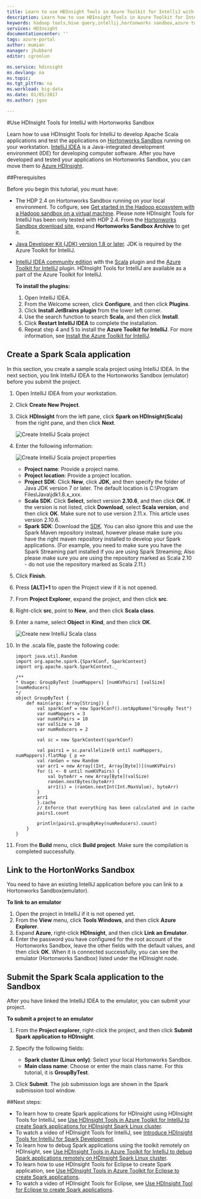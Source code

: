 ```yaml
---
title: Learn to use HDInsight Tools in Azure Toolkit for IntelliJ with the Hortonworks Sandbox | Microsoft Docs
description: Learn how to use HDInsight Tools in Azure Toolkit for IntelliJ with the Hortonworks Sandbox.
keywords: hadoop tools,hive query,intellij,hortonworks sandbox,azure toolkit for intellij
services: HDInsight
documentationcenter: ''
tags: azure-portal
author: mumian
manager: jhubbard
editor: cgronlun

ms.service: hdinsight
ms.devlang: na
ms.topic: 
ms.tgt_pltfrm: na
ms.workload: big-data
ms.date: 01/05/2017
ms.author: jgao

---
```

#Use HDInsight Tools for IntelliJ with Hortonworks Sandbox

Learn how to use HDInsight Tools for IntelliJ to develop Apache Scala applications and test the applications on [Hortonworks Sandbox](http://hortonworks.com/products/sandbox/) running on your workstation. [IntelliJ IDEA](https://www.jetbrains.com/idea/) is a Java-integrated development environment (IDE) for developing computer software. After you have developed and tested your applications on Hortonworks Sandbox, you can move them to [Azure HDInsight](hdinsight-hadoop-introduction.md).

##Prerequisites

Before you begin this tutorial, you must have:

- The HDP 2.4 on Hortonworks Sandbox running on your local environment. To cofigure, see [Get started in the Hadoop ecosystem with a Hadoop sandbox on a virtual machine](hdinsight-hadoop-emulator-get-started.md). Please note HDInsight Tools for IntelliJ has been only tested with HDP 2.4. From the [Hortonworks Sandbox download site](http://hortonworks.com/downloads/#sandbox), expand **Hortonworks Sandbox Archive** to get it.
- [Java Developer Kit (JDK) version 1.8 or later](http://www.oracle.com/technetwork/java/javase/downloads/jdk8-downloads-2133151.html). JDK is required by the Azure Toolkit for IntelliJ.
- [IntelliJ IDEA community edition](https://www.jetbrains.com/idea/download) with the [Scala](https://plugins.jetbrains.com/idea/plugin/1347-scala) plugin and the [Azure Toolkit for IntelliJ](../azure-toolkit-for-intellij.md) plugin. HDInsight Tools for IntelliJ are available as a part of the Azure Toolkit for IntelliJ. 

  **To install the plugins:**

  1. Open IntelliJ IDEA.
  2. From the Welcome screen, click **Configure**, and then click **Plugins**.
  3. Click **Install JetBrains plugin** from the lower left corner.
  4. Use the search function to search **Scala**, and then click **Install**.
  5. Click **Restart IntelliJ IDEA** to complete the installation.
  6. Repeat step 4 and 5 to install the **Azure Toolkit for IntelliJ**. For more information, see [Install the Azure Toolkit for IntelliJ](../azure-toolkit-for-intellij-installation.md).

## Create a Spark Scala application

In this section, you create a sample scala project using IntelliJ IDEA. In the next section, you link IntelliJ IDEA to the Hortonworks Sandbox (emulator) before you submit the project.

1. Open IntelliJ IDEA from your workstation.
2. Click **Create New Project**.
3. Click **HDInsight** from the left pane, click **Spark on HDInsight(Scala)** from the right pane, and then click **Next**.

    ![Create IntelliJ Scala project](./media/hdinsight-tools-for-intellij-with-hortonworks-sandbox/intellij-create-scala-project.png)
4. Enter the following information:

    ![Create IntelliJ Scala project properties](./media/hdinsight-tools-for-intellij-with-hortonworks-sandbox/intellij-create-scala-project-properties.png)

    - **Project name**: Provide a project name.
    - **Project location**: Provide a project location.
    - **Project SDK**: Click **New**, click **JDK**, and then specify the folder of Java JDK version 7 or later.  The default location is C:\Program Files\Java\jdk1.8.x_xxx.
    - **Scala SDK**: Click **Select**, select version **2.10.6**, and then click **OK**. If the version is not listed, click **Download**, select **Scala version**, and then click **OK**. Make sure not to use version 2.11.x. This article uses version 2.10.6.
    - **Spark SDK**: Download the [SDK](http://go.microsoft.com/fwlink/?LinkID=723585&clcid=0x409). You can also ignore this and use the Spark Maven repository instead, however please make sure you have the right maven repository installed to develop your Spark applications. (For example, you need to make sure you have the Spark Streaming part installed if you are using Spark Streaming; Also please make sure you are using the repository marked as Scala 2.10 - do not use the repository marked as Scala 2.11.)
5. Click **Finish**.
6. Press **[ALT]+1** to open the Project view if it is not opened.
7. From **Project Explorer**, expand the project, and then click **src**.
8. Right-click **src**, point to **New**, and then click **Scala class**.
9. Enter a name, select **Object** in **Kind**, and then click **OK**.

    ![Create new IntelliJ Scala class](./media/hdinsight-tools-for-intellij-with-hortonworks-sandbox/intellij-create-new-scala-class.png)
10. In the .scala file, paste the following code:

        import java.util.Random
        import org.apache.spark.{SparkConf, SparkContext}
        import org.apache.spark.SparkContext._

        /**
        * Usage: GroupByTest [numMappers] [numKVPairs] [valSize] [numReducers]
        */
        object GroupByTest {
            def main(args: Array[String]) {
                val sparkConf = new SparkConf().setAppName("GroupBy Test")
                var numMappers = 3
                var numKVPairs = 10
                var valSize = 10
                var numReducers = 2

                val sc = new SparkContext(sparkConf)

                val pairs1 = sc.parallelize(0 until numMappers, numMappers).flatMap { p =>
                val ranGen = new Random
                var arr1 = new Array[(Int, Array[Byte])](numKVPairs)
                for (i <- 0 until numKVPairs) {
                    val byteArr = new Array[Byte](valSize)
                    ranGen.nextBytes(byteArr)
                    arr1(i) = (ranGen.nextInt(Int.MaxValue), byteArr)
                }
                arr1
                }.cache
                // Enforce that everything has been calculated and in cache
                pairs1.count

                println(pairs1.groupByKey(numReducers).count)
            }
        }

11. From the **Build** menu, click **Build project**. Make sure the compilation is completed successfully.


## Link to the HortonWorks Sandbox

You need to have an existing IntelliJ application before you can link to a Hortonworks Sandbox(emulator).

**To link to an emulator**

1. Open the project in IntelliJ if it is not opened yet.
2. From the **View** menu, click **Tools Windows**, and then click **Azure Explorer**.
3. Expand **Azure**, right-click **HDInsight**, and then click **Link an Emulator**.
4. Enter the password you have configured for the root account of the Hortonworks Sandbox, leave the other fields with the default values, and then click **OK**. When it is connected successfully, you can see the emulator (Hortonworks Sandbox) listed under the HDInsight node.

## Submit the Spark Scala application to the Sandbox

After you have linked the IntelliJ IDEA to the emulator, you can submit your project.

**To submit a project to an emulator**

1. From the **Project explorer**, right-click the project, and then click **Submit Spark application to HDInsight**.
2. Specify the following fields:

    - **Spark cluster (Linux only)**: Select your local Hortonworks Sandbox.
    - **Main class name**: Choose or enter the main class name.  For this tutorial, it is **GroupByTest**.
3. Click **Submit**. The job submission logs are shown in the Spark submission tool window.

##Next steps:

- To learn how to create Spark applications for HDInsight using HDInsight Tools for IntelliJ, see [Use HDInsight Tools in Azure Toolkit for IntelliJ to create Spark applications for HDInsight Spark Linux cluster](hdinsight-apache-spark-intellij-tool-plugin.md).
- To watch a video of HDInsight Tools for IntelliJ, see [Introduce HDInsight Tools for IntelliJ for Spark Development](https://mix.office.com/watch/1nqkqjt5xonza).
- To learn how to debug Spark applications using the toolkit remotely on HDInsight, see [Use HDInsight Tools in Azure Toolkit for IntelliJ to debug Spark applications remotely on HDInsight Spark Linux cluster](hdinsight-apache-spark-intellij-tool-plugin-debug-jobs-remotely.md).
- To learn how to use HDInsight Tools for Eclipse to create Spark application, see [Use HDInsight Tools in Azure Toolkit for Eclipse to create Spark applications](hdinsight-apache-spark-eclipse-tool-plugin.md).
- To watch a video of HDInsight Tools for Eclipse, see [Use HDInsight Tool for Eclipse to create Spark applications](https://mix.office.com/watch/1rau2mopb6fha).